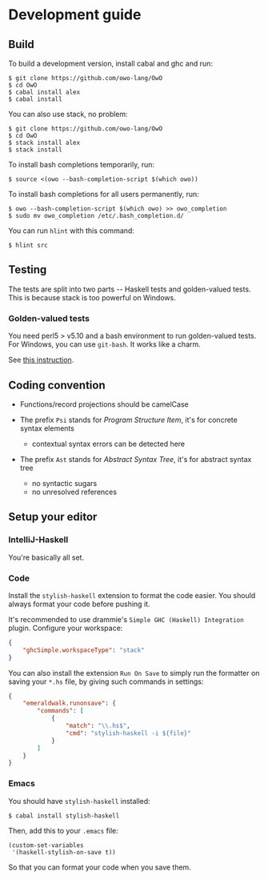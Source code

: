 # Development guide

## Build

To build a development version, install cabal and ghc and run:

```shell
$ git clone https://github.com/owo-lang/OwO
$ cd OwO
$ cabal install alex
$ cabal install
```

You can also use stack, no problem:

```shell
$ git clone https://github.com/owo-lang/OwO
$ cd OwO
$ stack install alex
$ stack install
```

To install bash completions temporarily, run:

```shell
$ source <(owo --bash-completion-script $(which owo))
```

To install bash completions for all users permanently, run:

```shell
$ owo --bash-completion-script $(which owo) >> owo_completion
$ sudo mv owo_completion /etc/.bash_completion.d/
```

You can run `hlint` with this command:

```shell
$ hlint src
```

## Testing

The tests are split into two parts -- Haskell tests and golden-valued tests.
This is because stack is too powerful on Windows.

### Golden-valued tests

You need perl5 \> v5.10 and a bash environment to run golden-valued tests.
For Windows, you can use `git-bash`. It works like a charm.

See [this instruction](../src/test/testData/README.md).

## Coding convention

* Functions/record projections should be camelCase

* The prefix `Psi` stands for *Program Structure Item*, it's for concrete syntax elements
  * contextual syntax errors can be detected here
* The prefix `Ast` stands for *Abstract Syntax Tree*, it's for abstract syntax tree
  * no syntactic sugars
  * no unresolved references

## Setup your editor

### IntelliJ-Haskell

You're basically all set.

### Code

Install the `stylish-haskell` extension to format the code easier.
You should always format your code before pushing it.

It's recommended to use drammie's `Simple GHC (Haskell) Integration` plugin.
Configure your workspace:

```json
{
    "ghcSimple.workspaceType": "stack"
}
```

You can also install the extension `Run On Save` to simply run the formatter on
saving your `*.hs` file, by giving such commands in settings:

```json
{
    "emeraldwalk.runonsave": {
        "commands": [
            {
                "match": "\\.hs$",
                "cmd": "stylish-haskell -i ${file}"
            }
        ]
    }
}
```

### Emacs

You should have `stylish-haskell` installed:

```shell
$ cabal install stylish-haskell
```

Then, add this to your `.emacs` file:

```elisp
(custom-set-variables
 '(haskell-stylish-on-save t))
```

So that you can format your code when you save them.
